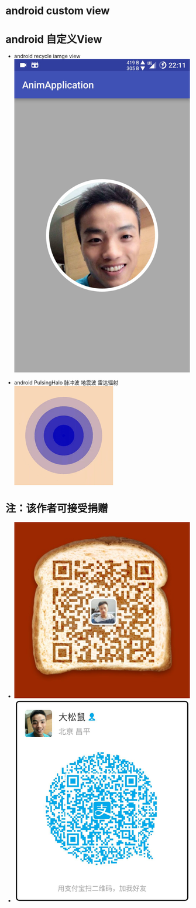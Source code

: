 # android custom view
# android 自定义View

 - android recycle iamge view
![](image/738536A64C2D.jpg)

 - android PulsingHalo 脉冲波 地震波 雷达辐射
![](image/halo.gif)

# 注：该作者可接受捐赠
 - ![微信](image/wechat.jpg)
 - ![支付宝](image/alipay.jpg)
